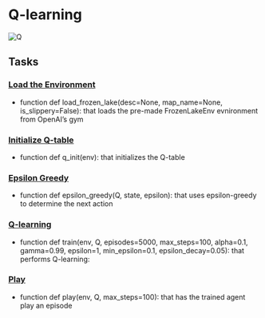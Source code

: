# Q-learning

![Q](https://perfectial.com/wp-content/uploads/2019/10/q_learning-01.jpg)

## Tasks

### [Load the Environment](./0-load_env.py)
- function def load_frozen_lake(desc=None, map_name=None, is_slippery=False): that loads the pre-made FrozenLakeEnv evnironment from OpenAI’s gym

### [Initialize Q-table](./1-q_init.py)
- function def q_init(env): that initializes the Q-table

### [Epsilon Greedy](./2-epsilon_greedy.py)
- function def epsilon_greedy(Q, state, epsilon): that uses epsilon-greedy to determine the next action

### [Q-learning](./3-q_learning.py)
- function def train(env, Q, episodes=5000, max_steps=100, alpha=0.1, gamma=0.99, epsilon=1, min_epsilon=0.1, epsilon_decay=0.05): that performs Q-learning:

### [Play](./4-play.py)
- function def play(env, Q, max_steps=100): that has the trained agent play an episode
